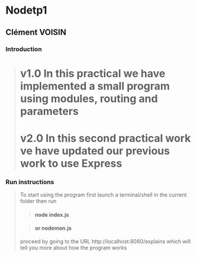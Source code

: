 # Nodetp1 
## Clément VOISIN
### Introduction
># v1.0 In this practical we have implemented a small program using modules, routing and parameters
># v2.0 In this second practical work ve have updated our previous work to use Express

### Run instructions 
>To start using the program first launch a terminal/shell in the current folder then run 
>
>> #### node index.js 
>
>> #### or nodemon.js
>
> proceed by going to the URL http://localhost:8080/explains which will tell you more about how the program works
